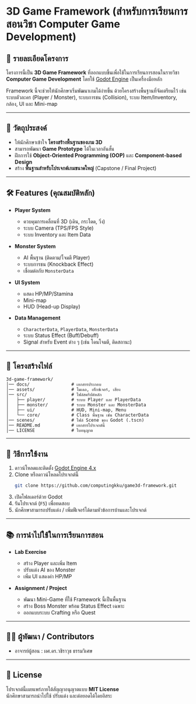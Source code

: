# 3D Game Framework (สำหรับการเรียนการสอนวิชา Computer Game Development)

## 📖 รายละเอียดโครงการ
โครงการนี้เป็น **3D Game Framework** ที่ออกแบบขึ้นเพื่อใช้ในการเรียนการสอนในรายวิชา  
**Computer Game Development** โดยใช้ [Godot Engine](https://godotengine.org/) เป็นเครื่องมือหลัก  

Framework นี้จะช่วยให้นักศึกษาเริ่มพัฒนาเกมได้ง่ายขึ้น ด้วยโครงสร้างพื้นฐานที่จัดเตรียมไว้ เช่น  
ระบบตัวละคร (Player / Monster), ระบบการชน (Collision), ระบบ Item/Inventory, กล้อง, UI และ Mini-map  

---

## 🎯 วัตถุประสงค์
- ให้นักศึกษาเข้าใจ **โครงสร้างพื้นฐานของเกม 3D**  
- สามารถพัฒนา **Game Prototype** ได้ในเวลาอันสั้น  
- ฝึกการใช้ **Object-Oriented Programming (OOP)** และ **Component-based Design**  
- สร้าง **พื้นฐานสำหรับโปรเจกต์เกมขนาดใหญ่** (Capstone / Final Project)  

---

## 🛠️ Features (คุณสมบัติหลัก)
- **Player System**
  - ควบคุมการเคลื่อนที่ 3D (เดิน, กระโดด, วิ่ง)
  - ระบบ Camera (TPS/FPS Style)
  - ระบบ Inventory และ Item Data  

- **Monster System**
  - AI พื้นฐาน (ติดตาม/โจมตี Player)
  - ระบบการชน (Knockback Effect)
  - เชื่อมต่อกับ `MonsterData`  

- **UI System**
  - แสดง HP/MP/Stamina
  - Mini-map  
  - HUD (Head-up Display)  

- **Data Management**
  - `CharacterData`, `PlayerData`, `MonsterData`  
  - ระบบ Status Effect (Buff/Debuff)  
  - Signal สำหรับ Event ต่าง ๆ (เช่น โดนโจมตี, ติดสถานะ)  

---

## 📂 โครงสร้างไฟล์
```
3d-game-framework/
│── docs/                # เอกสารประกอบ
│── assets/              # โมเดล, เท็กซ์เจอร์, เสียง
│── src/                 # ไฟล์สคริปต์หลัก
│   ├── player/          # ระบบ Player และ PlayerData
│   ├── monster/         # ระบบ Monster และ MonsterData
│   ├── ui/              # HUD, Mini-map, Menu
│   └── core/            # Class พื้นฐาน เช่น CharacterData
│── scenes/              # ไฟล์ Scene ของ Godot (.tscn)
│── README.md            # เอกสารโปรเจกต์นี้
│── LICENSE              # ใบอนุญาต
```

---

## 🚀 วิธีการใช้งาน
1. ดาวน์โหลดและติดตั้ง [Godot Engine 4.x](https://godotengine.org/download)
2. Clone หรือดาวน์โหลดโปรเจกต์นี้  
   ```bash
   git clone https://github.com/computingkku/game3d-framework.git
   ```
3. เปิดโฟลเดอร์ด้วย Godot
4. รันโปรเจกต์ (`F5`) เพื่อทดสอบ
5. นักศึกษาสามารถปรับแต่ง / เพิ่มฟีเจอร์ได้ตามหัวข้อการบ้านและโปรเจกต์  

---

## 📚 การนำไปใช้ในการเรียนการสอน
- **Lab Exercise**  
  - สร้าง Player และเพิ่ม Item  
  - ปรับแต่ง AI ของ Monster  
  - เพิ่ม UI แสดงค่า HP/MP  

- **Assignment / Project**  
  - พัฒนา Mini-Game ที่ใช้ Framework นี้เป็นพื้นฐาน  
  - สร้าง Boss Monster พร้อม Status Effect เฉพาะ  
  - ออกแบบระบบ Crafting หรือ Quest  

---

## 👩‍🏫 ผู้พัฒนา / Contributors
- อาจารย์ผู้สอน : ผศ.ดร.วชิราวุธ ธรรมวิเศษ

---

## 📜 License
โปรเจกต์นี้เผยแพร่ภายใต้สัญญาอนุญาตแบบ **MIT License**  
นักศึกษาสามารถนำไปใช้ ปรับแต่ง และต่อยอดได้โดยอิสระ  
